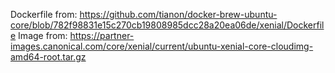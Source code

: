 Dockerfile from: https://github.com/tianon/docker-brew-ubuntu-core/blob/782f98831e15c270cb19808985dcc28a20ea06de/xenial/Dockerfile
Image from: https://partner-images.canonical.com/core/xenial/current/ubuntu-xenial-core-cloudimg-amd64-root.tar.gz
